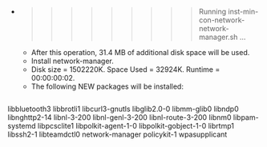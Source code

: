 * >>>>>>>>> Running inst-min-con-network-network-manager.sh ...
  * After this operation, 31.4 MB of additional disk space will be used.
  * Install network-manager.
  * Disk size = 1502220K. Space Used = 32924K. Runtime = 00:00:00:02.
  * The following NEW packages will be installed:
  ```bash
libbluetooth3 libbrotli1 libcurl3-gnutls libglib2.0-0 libmm-glib0
libndp0 libnghttp2-14 libnl-3-200 libnl-genl-3-200 libnl-route-3-200
libnm0 libpam-systemd libpcsclite1 libpolkit-agent-1-0 libpolkit-gobject-1-0
librtmp1 libssh2-1 libteamdctl0 network-manager policykit-1
wpasupplicant
  ```
